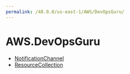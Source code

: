 ```yaml
---
permalink: /48.0.0/us-east-1/AWS/DevOpsGuru/
---
```


# AWS.DevOpsGuru



* [NotificationChannel](NotificationChannel.md)
* [ResourceCollection](ResourceCollection.md)